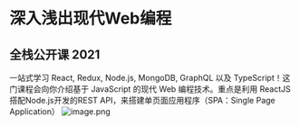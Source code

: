 # 深入浅出现代Web编程

## 全栈公开课 2021

一站式学习 React, Redux, Node.js, MongoDB, GraphQL 以及 TypeScript！这门课程会向你介绍基于 JavaScript 的现代 Web 编程技术。重点是利用 ReactJS 搭配Node.js开发的REST API，来搭建单页面应用程序（SPA：Single Page Application）
![image.png](https://cdn.nlark.com/yuque/0/2021/svg/23075474/1640086861568-cce58d79-59ad-448b-af9d-e0170a110cab.svg#clientId=u9452ec84-4b5c-4&crop=0&crop=0&crop=1&crop=1&from=paste&id=ub8b2348f&margin=%5Bobject%20Object%5D&name=image.png&originHeight=150&originWidth=70&originalType=url&ratio=1&rotation=0&showTitle=false&size=8788&status=done&style=none&taskId=udb48d283-d7b3-43df-a94a-bb7c2a3fa64&title=)
